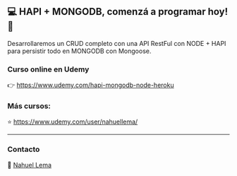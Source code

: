 ## 💻 HAPI + MONGODB, comenzá a programar hoy! 👊
Desarrollaremos un CRUD completo con una API RestFul con NODE + HAPI para persistir todo en MONGODB con Mongoose.

### Curso online en Udemy

👉 https://www.udemy.com/hapi-mongodb-node-heroku

### Más cursos:

⭐ https://www.udemy.com/user/nahuellema/

---

### Contacto

👋 [Nahuel Lema](https://www.linkedin.com/in/nahuellema/)